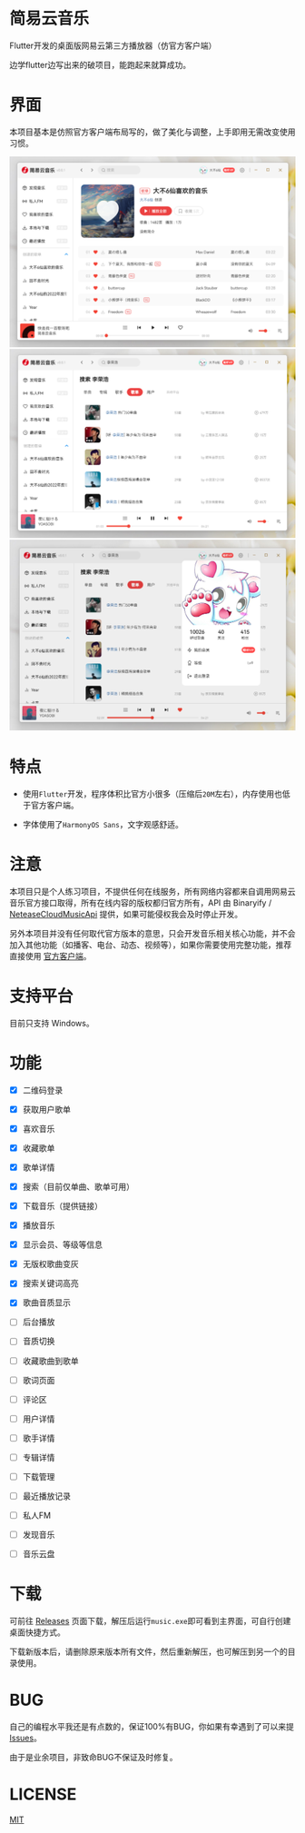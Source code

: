 # 简易云音乐
Flutter开发的桌面版网易云第三方播放器（仿官方客户端）



边学flutter边写出来的破项目，能跑起来就算成功。


# 界面
本项目基本是仿照官方客户端布局写的，做了美化与调整，上手即用无需改变使用习惯。

![img 截图](https://raw.githubusercontent.com/XiaoXianThis/FlutterCloudMusic/main/IMG/IMG-01.png)
![img 截图](https://raw.githubusercontent.com/XiaoXianThis/FlutterCloudMusic/main/IMG/IMG-02.png)
![img 截图](https://raw.githubusercontent.com/XiaoXianThis/FlutterCloudMusic/main/IMG/IMG-03.png)

# 特点
+ 使用`Flutter`开发，程序体积比官方小很多（压缩后`20M`左右），内存使用也低于官方客户端。


+ 字体使用了`HarmonyOS Sans`，文字观感舒适。

# 注意
本项目只是个人练习项目，不提供任何在线服务，所有网络内容都来自调用网易云音乐官方接口取得，所有在线内容的版权都归官方所有，API 由 Binaryify / [NeteaseCloudMusicApi](https://github.com/Binaryify/NeteaseCloudMusicApi) 提供，如果可能侵权我会及时停止开发。

另外本项目并没有任何取代官方版本的意思，只会开发音乐相关核心功能，并不会加入其他功能（如播客、电台、动态、视频等），如果你需要使用完整功能，推荐直接使用 [官方客户端](https://music.163.com/#/download)。

# 支持平台
目前只支持 Windows。



# 功能
-[x] 二维码登录
-[x] 获取用户歌单
-[x] 喜欢音乐
-[x] 收藏歌单
-[x] 歌单详情
-[x] 搜索（目前仅单曲、歌单可用）
-[x] 下载音乐（提供链接）
-[x] 播放音乐
-[x] 显示会员、等级等信息
-[x] 无版权歌曲变灰
-[x] 搜索关键词高亮
-[x] 歌曲音质显示
-[ ] 后台播放
-[ ] 音质切换
-[ ] 收藏歌曲到歌单
-[ ] 歌词页面
-[ ] 评论区
-[ ] 用户详情
-[ ] 歌手详情
-[ ] 专辑详情
-[ ] 下载管理
-[ ] 最近播放记录
-[ ] 私人FM
-[ ] 发现音乐
-[ ] 音乐云盘


# 下载
可前往 [Releases](https://github.com/XiaoXianThis/FlutterCloudMusic/releases) 页面下载，解压后运行`music.exe`即可看到主界面，可自行创建桌面快捷方式。

下载新版本后，请删除原来版本所有文件，然后重新解压，也可解压到另一个的目录使用。

# BUG
自己的编程水平我还是有点数的，保证100%有BUG，你如果有幸遇到了可以来提[Issues](https://github.com/XiaoXianThis/FlutterCloudMusic/issues/new)。

由于是业余项目，非致命BUG不保证及时修复。

# LICENSE
[MIT](https://github.com/XiaoXianThis/FlutterCloudMusic/blob/main/LICENSE)
